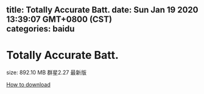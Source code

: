 
title: Totally Accurate Batt.
date: Sun Jan 19 2020 13:39:07 GMT+0800 (CST)    
categories: baidu
---

# Totally Accurate Batt.
size: 892.10 MB
 群星2.27 最新版
 

[How to download](https://bpcam.bemobtrk.com/go/2ceec3aa-1ca2-46d6-b9ff-aaa5c184517c?jno=1153)